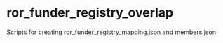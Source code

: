 # ror_funder_registry_overlap
 Scripts for creating ror_funder_registry_mapping.json and members.json
